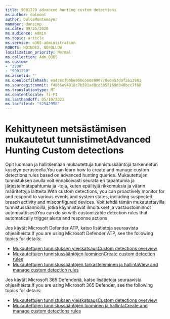 ```yaml
---
title: 9001220 advanced hunting custom detections
ms.author: dolmont
author: DulceMontemayor
manager: dansimp
ms.date: 09/25/2020
ms.audience: Admin
ms.topic: article
ms.service: o365-administration
ROBOTS: NOINDEX, NOFOLLOW
localization_priority: Normal
ms.collection: Adm_O365
ms.custom:
- "3200"
- "9001220"
ms.assetid: ''
ms.openlocfilehash: ea478cfbbbe96065608990770e0453d8f2613981
ms.sourcegitcommit: f4866e94918c7b591ad0cd3b58169d340bcc7f00
ms.translationtype: MT
ms.contentlocale: fi-FI
ms.lasthandoff: 05/19/2021
ms.locfileid: "52542998"
---
```

# <a name="advanced-hunting-custom-detections"></a><span data-ttu-id="8930d-102">Kehittyneen metsästämisen mukautetut tunnistimet</span><span class="sxs-lookup"><span data-stu-id="8930d-102">Advanced Hunting Custom detections</span></span>

<span data-ttu-id="8930d-103">Opit luomaan ja hallitsemaan mukautettuja tunnistussääntöjä tarkennetun kyselyn perusteella.</span><span class="sxs-lookup"><span data-stu-id="8930d-103">You can learn how to create and manage custom detections rules based on advanced hunting queries.</span></span> <span data-ttu-id="8930d-104">Mukautettujen tunnistuksen avulla voit ennakoivasti seurata eri tapahtumia ja järjestelmätapahtumia ja -toja, kuten epäiltyjä rikkomuksia ja väärin määritettyjä laitteita.</span><span class="sxs-lookup"><span data-stu-id="8930d-104">With custom detections, you can proactively monitor for and respond to various events and system states, including suspected breach activity and misconfigured devices.</span></span> <span data-ttu-id="8930d-105">Voit tehdä tämän mukautettavilla tunnistussäännöillä, jotka käynnistävät ilmoitukset ja vastaustoiminnot automaattisesti</span><span class="sxs-lookup"><span data-stu-id="8930d-105">You can do so with customizable detection rules that automatically trigger alerts and response actions</span></span>
  
<span data-ttu-id="8930d-106">Jos käytät Microsoft Defender ATP, katso lisätietoja seuraavista ohjeaiheista:</span><span class="sxs-lookup"><span data-stu-id="8930d-106">If you are using Microsoft Defender ATP, see the following topics for details:</span></span> 
- [<span data-ttu-id="8930d-107">Mukautettujen tunnistuksen yleiskatsaus</span><span class="sxs-lookup"><span data-stu-id="8930d-107">Custom detections overview</span></span>](/windows/security/threat-protection/microsoft-defender-atp/overview-custom-detections)
- [<span data-ttu-id="8930d-108">Mukautettujen tunnistussääntöjen luominen</span><span class="sxs-lookup"><span data-stu-id="8930d-108">Create custom detection rules</span></span>](/windows/security/threat-protection/microsoft-defender-atp/custom-detection-rules)
- [<span data-ttu-id="8930d-109">Mukautettujen tunnistussääntöjen tarkasteleminen ja hallinta</span><span class="sxs-lookup"><span data-stu-id="8930d-109">View and manage custom detection rules</span></span>](/windows/security/threat-protection/microsoft-defender-atp/custom-detections-manage)

<span data-ttu-id="8930d-110">Jos käytät Microsoft 365 Defenderiä, katso lisätietoja seuraavista ohjeaiheista:</span><span class="sxs-lookup"><span data-stu-id="8930d-110">If you are using Microsoft 365 Defender, see the following topics for details:</span></span> 
- [<span data-ttu-id="8930d-111">Mukautettujen tunnistuksen yleiskatsaus</span><span class="sxs-lookup"><span data-stu-id="8930d-111">Custom detections overview</span></span>](/microsoft-365/security/mtp/custom-detections-overview)
- [<span data-ttu-id="8930d-112">Mukautettujen tunnistussääntöjen luominen ja hallinta</span><span class="sxs-lookup"><span data-stu-id="8930d-112">Create and manage custom detections rules</span></span>](/microsoft-365/security/mtp/custom-detection-rules)
